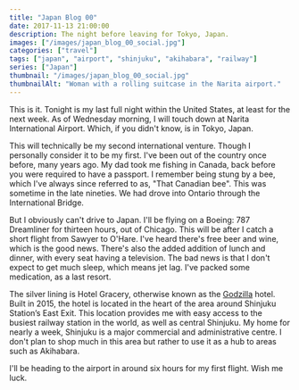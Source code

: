 ```yaml
---
title: "Japan Blog 00"
date: 2017-11-13 21:00:00
description: The night before leaving for Tokyo, Japan.
images: ["/images/japan_blog_00_social.jpg"]
categories: ["travel"]
tags: ["japan", "airport", "shinjuku", "akihabara", "railway"]
series: ["Japan"]
thumbnail: "/images/japan_blog_00_social.jpg"
thumbnailAlt: "Woman with a rolling suitcase in the Narita airport."
---
```


This is it. Tonight is my last full night within the United States, at least for the next week. As of Wednesday morning, I will touch down at Narita International Airport. Which, if you didn't know, is in Tokyo, Japan.

This will technically be my second international venture. Though I personally consider it to be my first. I've been out of the country once before, many years ago. My dad took me fishing in Canada, back before you were required to have a passport. I remember being stung by a bee, which I've always since referred to as, "That Canadian bee". This was sometime in the late nineties. We had drove into Ontario through the International Bridge.

But I obviously can't drive to Japan. I'll be flying on a Boeing: 787 Dreamliner for thirteen hours, out of Chicago. This will be after I catch a short flight from Sawyer to O'Hare. I've heard there's free beer and wine, which is the good news. There's also the added addition of lunch and dinner, with every seat having a television. The bad news is that I don't expect to get much sleep, which means jet lag. I've packed some medication, as a last resort.

The silver lining is Hotel Gracery, otherwise known as the [Godzilla](http://godzilla.wikia.com/wiki/Godzilla_Head) hotel. Built in 2015, the hotel is located in the heart of the area around Shinjuku Station’s East Exit. This location provides me with easy access to the busiest railway station in the world, as well as central Shinjuku. My home for nearly a week, Shinjuku is a major commercial and administrative centre. I don't plan to shop much in this area but rather to use it as a hub to areas such as Akihabara.

I'll be heading to the airport in around six hours for my first flight. Wish me luck.
